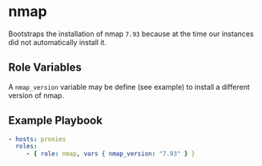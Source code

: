nmap
=========

Bootstraps the installation of nmap `7.93` because at the time our instances did not automatically install it.

Role Variables
--------------

A `nmap_version` variable may be define (see example) to install a different version of nmap.

Example Playbook
----------------

```yml
- hosts: proxies
  roles:
     - { role: nmap, vars { nmap_version: "7.93" } }
```
